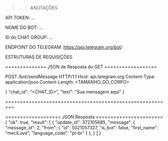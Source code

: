 >> ANOTAÇÕES

API TOKEN: ...

NOME DO BOT: ...

ID do CHAT GROUP: ... 

ENDPOINT DO TELEGRAM:
https://api.telegram.org/bot<TOKEN>/


ESTRUTURAS DE REQUISIÇÕES 

============== JSON de Resposta do GET ==================

POST /bot<TOKEN>/sendMessage HTTP/1.1
Host: api.telegram.org
Content-Type: application/json
Content-Length: <TAMANHO_DO_CORPO>

{
    "chat_id": "<CHAT_ID>",
    "text": "Sua mensagem aqui"
}

=========================================================

=================== JSON Resposta =======================
{
  "ok": true,
  "result": [
    {
      "update_id": 372105685,
      "message": {
        "message_id": 2,
        "from": {
          "id": 5021057327,
          "is_bot": false,
          "first_name": "meclLove",
          "language_code": "pt-br"
        }
        },
    }
  ]
}



